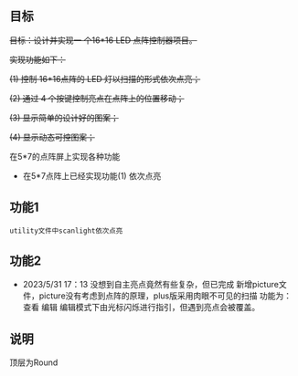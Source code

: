 ## 目标

~~目标：设计并实现一 个16*16 LED 点阵控制器项目。~~

~~实现功能如下：~~

~~(1) 控制 16*16点阵的 LED 灯以扫描的形式依次点亮；~~

~~(2) 通过 4 个按键控制亮点在点阵上的位置移动；~~

~~(3) 显示简单的设计好的图案；~~

~~(4) 显示动态可控图案；~~

在5*7的点阵屏上实现各种功能

* 在5*7点阵上已经实现功能(1) 依次点亮

## 功能1

    utility文件中scanlight依次点亮

## 功能2 

* 2023/5/31  17：13
    没想到自主亮点竟然有些复杂，但已完成
    新增picture文件，picture没有考虑到点阵的原理，plus版采用肉眼不可见的扫描
    功能为：查看 编辑 
    编辑模式下由光标闪烁进行指引，但遇到亮点会被覆盖。

## 说明

顶层为Round
